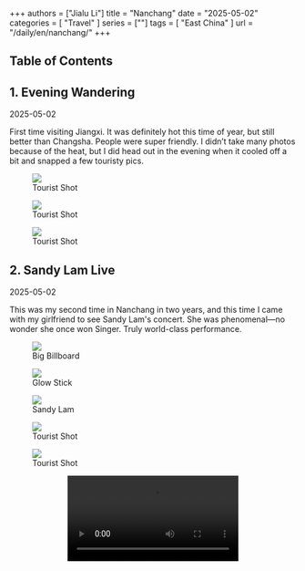 +++
authors = ["Jialu Li"]
title = "Nanchang"
date = "2025-05-02"
categories = [
    "Travel"
]
series = [""]
tags = [
    "East China"
]
url = "/daily/en/nanchang/"
+++
<!DOCTYPE html>
<html lang="en">
<head>
    <meta charset="UTF-8">
    <meta name="viewport" content="width=device-width, initial-scale=1.0">
    <link rel="stylesheet" href="/assets/css/styles.css">
    <script src="/assets/js/toc.js"></script>    
</head>
<body>
    <article>
        <nav>
            <h2>Table of Contents</h2>
            <ul id="toc">
                <!-- Table of contents will be dynamically generated here -->
            </ul>
        </nav>
        <section>
            <h2>1. Evening Wandering</h2>
            <p>2025-05-02 <i class="fas fa-sun"></i></p>
            <p>
                First time visiting Jiangxi. It was definitely hot this time of year, but still better than Changsha. People were super friendly. I didn’t take many photos because of the heat, but I did head out in the evening when it cooled off a bit and snapped a few touristy pics.
            </p>
            <div class="container">
                <div class="image">
                    <figure>
                        <a data-fancybox="gallery" href="/images/daily-travel/nanchang1.jpg">
                            <img src="/images/daily-travel/nanchang1.jpg" loading="lazy">
                        </a>
                        <figcaption>Tourist Shot</figcaption>
                    </figure>
                </div>
            </div>
        </section>
        <section>
            <div class="container">
                <div class="image">
                    <figure>
                        <a data-fancybox="gallery" href="/images/daily-travel/nanchang3.jpg">
                            <img src="/images/daily-travel/nanchang3.jpg" loading="lazy">
                        </a>
                        <figcaption>Tourist Shot</figcaption>
                    </figure>
                </div>
                <div class="image">
                    <figure>
                        <a data-fancybox="gallery" href="/images/daily-travel/nanchang2.jpg">
                            <img src="/images/daily-travel/nanchang2.jpg" loading="lazy">
                        </a>
                        <figcaption>Tourist Shot</figcaption>
                    </figure>
                </div>
            </div>
        </section>
        <section>
            <h2>2. Sandy Lam Live</h2>
            <p>2025-05-02 <i class="fas fa-sun"></i></p>
            <p>
                This was my second time in Nanchang in two years, and this time I came with my girlfriend to see Sandy Lam's concert. She was phenomenal—no wonder she once won Singer. Truly world-class performance.
            </p>
            <div class="container">
                <div class="image">
                    <figure>
                        <a data-fancybox="gallery" href="/images/daily-travel/nanchang4.png">
                            <img src="/images/daily-travel/nanchang4.png" loading="lazy">
                        </a>
                        <figcaption>Big Billboard</figcaption>
                    </figure>
                </div>
            </div>
            <div class="container">
                <div class="image">
                    <figure>
                        <a data-fancybox="gallery" href="/images/daily-travel/nanchang5.png">
                            <img src="/images/daily-travel/nanchang5.png" loading="lazy">
                        </a>
                        <figcaption>Glow Stick</figcaption>
                    </figure>
                </div>
                <div class="image">
                    <figure>
                        <a data-fancybox="gallery" href="/images/daily-travel/nanchang6.png">
                            <img src="/images/daily-travel/nanchang6.png" loading="lazy">
                        </a>
                        <figcaption>Sandy Lam</figcaption>
                    </figure>
                </div>
            </div>
            <div class="container">
                <div class="image">
                    <figure>
                        <a data-fancybox="gallery" href="/images/daily-travel/nanchang7.png">
                            <img src="/images/daily-travel/nanchang7.png" loading="lazy">
                        </a>
                        <figcaption>Tourist Shot</figcaption>
                    </figure>
                </div>
            </div>
            <div class="container">
                <div class="image">
                    <figure>
                        <a data-fancybox="gallery" href="/images/daily-travel/nanchang8.png">
                            <img src="/images/daily-travel/nanchang8.png" loading="lazy">
                        </a>
                        <figcaption>Tourist Shot</figcaption>
                    </figure>
                </div>
            </div>
            <div class="container" style="display: flex; justify-content: center;">
                <video controls style="max-width:100%; height:auto;">
                    <source src="https://pub-5b6dc435fbf3499ca474b4b6941cb647.r2.dev/nanchang1.mp4" type="video/mp4">
                    Your browser does not support the video tag.
                </video>
            </div>
        </section>
    </article>
</body>
</html>
